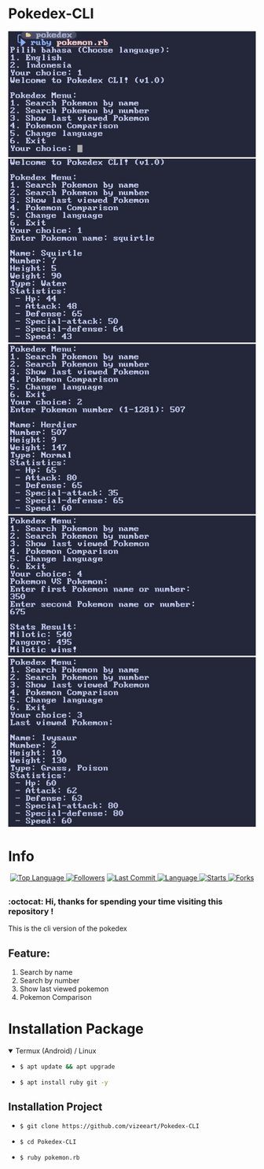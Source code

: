 # Pokedex-CLI

<p align="center">
  <a name="top" href="#octocat-hi-there-thanks-for-visiting-">
    <img alt="vizeeart/Pokedex-CLI" height="60%" width="100%" src="img/01.jpg"/>
    <img alt="vizeeart/Pokedex-CLI" height="60%" width="100%" src="img/02.jpg"/>
    <img alt="vizeeart/Pokedex-CLI" height="60%" width="100%" src="img/03.jpg"/>
    <img alt="vizeeart/Pokedex-CLI" height="60%" width="100%" src="img/04.jpg"/>
    <img alt="vizeeart/Pokedex-CLI" height="60%" width="100%" src="img/05.jpg"/>
  </a>
</p>

# Info

<p align="center">

 <a href="https://github.com/vizeeart">
    <img alt="Top Language" src="https://img.shields.io/github/languages/top/vizeeart/Pokedex-CLI.svg"/>
  </a>
<a href="https://github.com/vizeeart/followers">
  <img title="Followers" src="https://img.shields.io/github/followers/vizeeart?label=Followers&color=blue&style=flat-square"></a>
<a href="https://github.com/vizeeart/Pokedex-CLI/stargazers/">
<a href="https://github.com/vizeeart">
  <img alt="Last Commit" src="https://img.shields.io/github/last-commit/vizeeart/Pokedex-CLI.svg"/>
</a>
<a href="https://github.com/vizeeart">
  <img alt="Language" src="https://img.shields.io/github/languages/count/vizeeart/Pokedex-CLI.svg"/>
</a>
<a href="https://github.com/vizeeart">
  <img alt="Starts" src="https://img.shields.io/github/stars/vizeeart/Pokedex-CLI.svg"/>
</a>
<a href="https://github.com/vizeeart">
  <img alt="Forks" src="https://img.shields.io/github/forks/vizeeart/Pokedex-CLI.svg"/>
</a>
</div>
</p>

##
### :octocat: Hi, thanks for spending your time visiting this repository !
<p>
  This is the cli version of the pokedex
</p>

## Feature: 
1. Search by name 
2. Search by number 
3. Show last viewed pokemon 
4. Pokemon Comparison

# Installation Package
<details open>
<summary>Termux (Android) / Linux</summary>

- ```bash
  $ apt update && apt upgrade
  ```

- ```bash
  $ apt install ruby git -y
  ```

## Installation Project

- ```bash
  $ git clone https://github.com/vizeeart/Pokedex-CLI
  ```

- ```bash
  $ cd Pokedex-CLI
  ```

- ```bash
  $ ruby pokemon.rb
  ```
